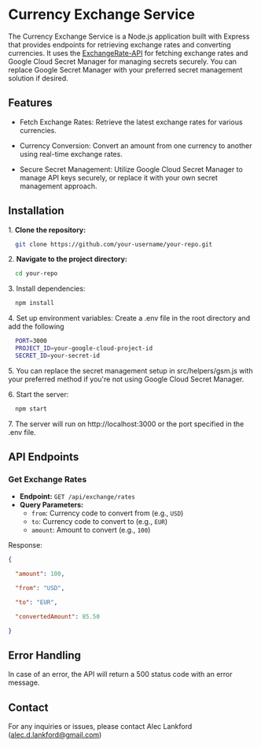 Currency Exchange Service
=========================

The Currency Exchange Service is a Node.js application built with Express that provides endpoints for retrieving exchange rates and converting currencies. It uses the [ExchangeRate-API](https://www.exchangerate-api.com/) for fetching exchange rates and Google Cloud Secret Manager for managing secrets securely. You can replace Google Secret Manager with your preferred secret management solution if desired.

Features
--------

-   Fetch Exchange Rates: Retrieve the latest exchange rates for various currencies.

-   Currency Conversion: Convert an amount from one currency to another using real-time exchange rates.

-   Secure Secret Management: Utilize Google Cloud Secret Manager to manage API keys securely, or replace it with your own secret management approach.

Installation
------------

1\. **Clone the repository:**
```bash
  git clone https://github.com/your-username/your-repo.git
```

2\. **Navigate to the project directory:**
```bash
  cd your-repo
```

3\. Install dependencies:
```bash
  npm install
```

4\. Set up environment variables: Create a .env file in the root directory and add the following
```bash
  PORT=3000
  PROJECT_ID=your-google-cloud-project-id
  SECRET_ID=your-secret-id
```

5\. You can replace the secret management setup in src/helpers/gsm.js with your preferred method if you're not using Google Cloud Secret Manager.

6\. Start the server:
```bash
  npm start
```

7\.  The server will run on http://localhost:3000 or the port specified in the .env file.

API Endpoints
-------------

### Get Exchange Rates

- **Endpoint:** `GET /api/exchange/rates`
- **Query Parameters:**
  - `from`: Currency code to convert from (e.g., `USD`)
  - `to`: Currency code to convert to (e.g., `EUR`)
  - `amount`: Amount to convert (e.g., `100`)

Response:
```json
{

  "amount": 100,

  "from": "USD",

  "to": "EUR",

  "convertedAmount": 85.50

}
```

Error Handling
--------------

In case of an error, the API will return a 500 status code with an error message.

Contact
-------

For any inquiries or issues, please contact Alec Lankford (alec.d.lankford@gmail.com)
